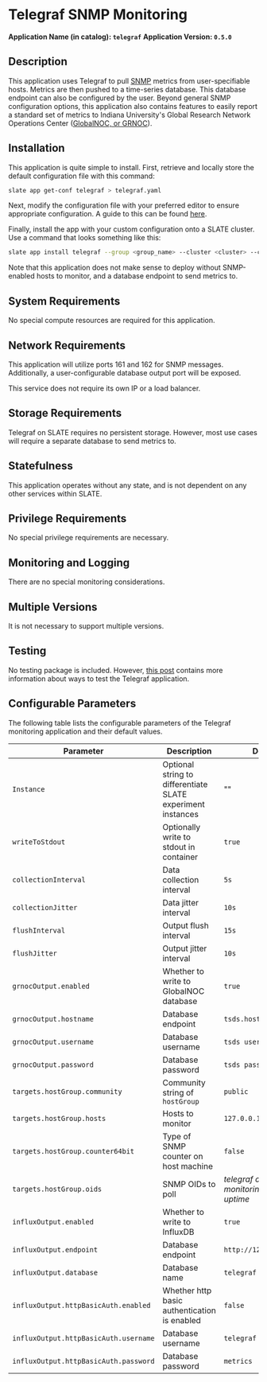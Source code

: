 # Telegraf SNMP Monitoring

**Application Name (in catalog): `telegraf`**
**Application Version: `0.5.0`**


## Description

This application uses Telegraf to pull [SNMP](http://www.net-snmp.org/) metrics from user-specifiable hosts.
Metrics are then pushed to a time-series database. This database endpoint can also be configured by the user.
Beyond general SNMP configuration options, this application also contains features to easily report a standard set of metrics to Indiana University's Global Research Network Operations Center ([GlobalNOC, or GRNOC](https://globalnoc.iu.edu/)).


## Installation

This application is quite simple to install. First, retrieve and locally store the default configuration file with this command: 

```bash
slate app get-conf telegraf > telegraf.yaml
```

Next, modify the configuration file with your preferred editor to ensure appropriate configuration. A guide to this can be found [here](https://slateci.io/blog/telegraf-monitoring.html).

Finally, install the app with your custom configuration onto a SLATE cluster.
Use a command that looks something like this: 

```bash
slate app install telegraf --group <group_name> --cluster <cluster> --conf telegraf.yaml
```

Note that this application does not make sense to deploy without SNMP-enabled hosts to monitor, and a database endpoint to send metrics to.


## System Requirements

No special compute resources are required for this application.


## Network Requirements

This application will utilize ports 161 and 162 for SNMP messages.
Additionally, a user-configurable database output port will be exposed.

This service does not require its own IP or a load balancer.


## Storage Requirements

Telegraf on SLATE requires no persistent storage.
However, most use cases will require a separate database to send metrics to.


## Statefulness

This application operates without any state, and is not dependent on any other services within SLATE.


## Privilege Requirements

No special privilege requirements are necessary.


## Monitoring and Logging

There are no special monitoring considerations.


## Multiple Versions

It is not necessary to support multiple versions.


## Testing

No testing package is included.
However, [this post](https://slateci.io/blog/telegraf-monitoring.html) contains more information about ways to test the Telegraf application.


## Configurable Parameters

The following table lists the configurable parameters of the Telegraf monitoring application and their default values.

|           Parameter           |           Description           |           Default           |
|-------------------------------|---------------------------------|-----------------------------|
|`Instance`| Optional string to differentiate SLATE experiment instances |""|
|`writeToStdout`| Optionally write to stdout in container |`true`|
|`collectionInterval`| Data collection interval |`5s`|
|`collectionJitter`| Data jitter interval |`10s`|
|`flushInterval`| Output flush interval |`15s`|
|`flushJitter`| Output jitter interval |`10s`|
|`grnocOutput.enabled`| Whether to write to GlobalNOC database |`true`|
|`grnocOutput.hostname`| Database endpoint |`tsds.hostname.net`|
|`grnocOutput.username`| Database username |`tsds username`|
|`grnocOutput.password`| Database password |`tsds password`|
|`targets.hostGroup.community`| Community string of `hostGroup` |`public`|
|`targets.hostGroup.hosts`| Hosts to monitor |`127.0.0.1:161`|
|`targets.hostGroup.counter64bit`| Type of SNMP counter on host machine |`false`|
|`targets.hostGroup.oids`| SNMP OIDs to poll |*telegraf configuration monitoring system uptime*|
|`influxOutput.enabled`| Whether to write to InfluxDB |`true`|
|`influxOutput.endpoint`| Database endpoint |`http://127.0.0.1:9999`|
|`influxOutput.database`| Database name |`telegraf`|
|`influxOutput.httpBasicAuth.enabled`| Whether http basic authentication is enabled |`false`|
|`influxOutput.httpBasicAuth.username`| Database username |`telegraf`|
|`influxOutput.httpBasicAuth.password`| Database password |`metrics`|

